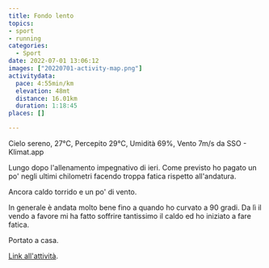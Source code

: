 ```yaml
---
title: Fondo lento
topics:
- sport
- running
categories: 
  - Sport
date: 2022-07-01 13:06:12
images: ["20220701-activity-map.png"]
activitydata:
  pace: 4:55min/km
  elevation: 48mt
  distance: 16.01km
  duration: 1:18:45
places: []

---
```

Cielo sereno, 27°C, Percepito 29°C, Umidità 69%, Vento 7m/s da SSO - Klimat.app

<!--more-->

Lungo dopo l'allenamento impegnativo di ieri. Come previsto ho pagato un po' negli ultimi chilometri facendo troppa fatica rispetto all'andatura.

Ancora caldo torrido e un po' di vento.

In generale è andata molto bene fino a quando ho curvato a 90 gradi. Da lì il vendo a favore mi ha fatto soffrire tantissimo il caldo ed ho iniziato a fare fatica.

Portato a casa.


<!-- {{< figure src="20220701-activity-map.png" title="map" >}} -->


<!-- {% strava id:7397488873 embedId:3860719fe2134648b53ffb0900bca286a3f90a8d %} -->

[Link all'attività](https://strava.com/activities/7397488873).
